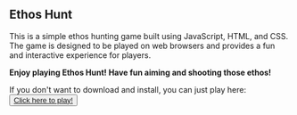 
<h2 align="">Ethos Hunt</h2>
This is a simple ethos hunting game built using JavaScript, HTML, and CSS. The game is designed to be played on web browsers and provides a fun and interactive experience for players.
<b><p>Enjoy playing Ethos Hunt! Have fun aiming and shooting those ethos! </p></b>
If you don't want to download and install, you can just play here:
<button><a href="[https://ethoshunt.vercel.app/]" target="_blank">Click here to
play!</a></button>


